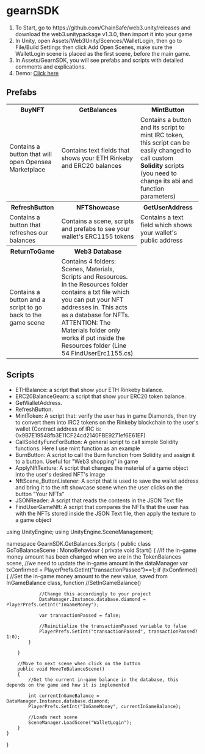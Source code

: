 # gearnSDK

<ol>
  <li> To Start, go to https://github.com/ChainSafe/web3.unity/releases and download the web3.unitypackage v1.3.0, then import it into your game </li>
  <li> In Unity, open Assets/Web3Unity/Scences/WalletLogin, then go to File/Build Settings then click Add Open Scenes, make sure the WalletLogin scene is
    placed as the first scene, before the main game. </li>
  <li> In Assets/GearnSDK, you will see prefabs and scripts with detailed comments and explications.
  
  <li> Demo: <a href="https://www.youtube.com/watch?v=apa6zE67mM4"> Click here </a> </li>
</ol>

<h2> Prefabs </h2>
<Table>
  <tr>
    <th> BuyNFT </th>
    <th> GetBalances </th>
    <th> MintButton </th>
  </tr>
  <tr>
    <td> Contains a button that will open Opensea Marketplace </td>
    <td> Contains text fields that shows your ETH Rinkeby and ERC20 balances </td>
    <td> Contains a button and its script to mint IRC token, this script can be easily changed to call custom <b>Solidity</b> scripts (you need to change its abi and function parameters) </td>
  </tr>
<tr>
    <th> RefreshButton </th>
    <th> NFTShowcase </th>
    <th> GetUserAddress </th>
  </tr>
  <tr>
    <td> Contains a button that refreshes our balances </td>
    <td> Contains a scene, scripts and prefabs to see your wallet's ERC1155 tokens </td>
    <td> Contains a text field which shows your wallet's public address </td>
  </tr>
  <tr>
    <th> ReturnToGame </th>
    <th> Web3 Database </th>
  </tr>
  <tr>
    <td> Contains a button and a script to go back to the game scene </td>
    <td> Contains 4 folders: Scenes, Materials, Scripts and Resources. In the Resources folder contains a txt file which you can
    put your NFT addresses in. This acts as a database for NFTs. ATTENTION: The Materials folder only works if put inside the Resources folder (Line 54 FindUserErc1155.cs)</td>
  </tr>  
</Table>

<h2> Scripts </h2>
<ul>
  <li> ETHBalance: a script that show your ETH Rinkeby balance. </li>
  <li> ERC20BalanceGearn: a script that show your ERC20 token balance. </li>
  <li> GetWalletAddress. </li>
  <li> RefreshButton. </li>
  <li> MintToken: A script that: verify the user has in game Diamonds, then try to convert them into IRC2 tokens on the Rinkeby blockchain to the user's wallet (Contract address of IRC is: 0x9B7E19548fb3E11CF24cd2140FBE9271ef6E61EF) </li>
  <li> CallSolidityFuncForButton: A general script to call simple Solidity functions. Here I use mint function as an example </li>
  <li> BurnButton: A script to call the Burn function from Solidity and assign it to a button. Useful for "Web3 shopping" in game </li>  
  <li> ApplyNftTexture: A script that changes the material of a game object into the user's desired NFT's image </li>
  <li> NftScene_ButtonListener: A script that is used to save the wallet address and bring it to the nft showcase scene when the user clicks on the button "Your NFTs" </li>
  <li> JSONReader: A script that reads the contents in the JSON Text file </li>
  <li> FindUserGameNft: A script that compares the NFTs that the user has with the NFTs stored inside the JSON Text file, then apply the texture to a game object </li>
</ul>

using UnityEngine;
using UnityEngine.SceneManagement;

namespace GearnSDK.GetBalances.Scripts
{
    public class GoToBalanceScene : MonoBehaviour
    {
        private void Start()
        {
            //If the in-game money amount has been changed when we are in the TokenBalances scene,
            //we need to update the in-game amount in the dataManager
            var txConfirmed =  PlayerPrefs.GetInt("transactionPassed")==1;
            if (txConfirmed)
            {
                //Set the in-game money amount to the new value, saved from InGameBalance class, function
                //SetInGameBalance()
                
                //Change this accordingly to your project
                DataManager.Instance.database.diamond = PlayerPrefs.GetInt("InGameMoney");
            
                var transactionPassed = false;
                
                //Reinitialize the transactionPassed variable to false
                PlayerPrefs.SetInt("transactionPassed", transactionPassed?1:0);
            }
        
        }

        //Move to next scene when click on the button
        public void MoveToBalanceScene()
        {
            //Get the current in-game balance in the database, this depends on the game and how it is implemented
            
            int currentInGameBalance = DataManager.Instance.database.diamond;
            PlayerPrefs.SetInt("InGameMoney", currentInGameBalance);
            
            //Loads next scene
            SceneManager.LoadScene("WalletLogin");
        }
    }
}
